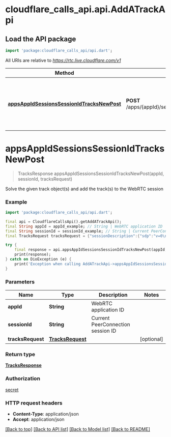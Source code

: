 # cloudflare_calls_api.api.AddATrackApi

## Load the API package
```dart
import 'package:cloudflare_calls_api/api.dart';
```

All URIs are relative to *https://rtc.live.cloudflare.com/v1*

Method | HTTP request | Description
------------- | ------------- | -------------
[**appsAppIdSessionsSessionIdTracksNewPost**](AddATrackApi.md#appsappidsessionssessionidtracksnewpost) | **POST** /apps/{appId}/sessions/{sessionId}/tracks/new | Solve the given track object(s) and add the track(s) to the WebRTC session


# **appsAppIdSessionsSessionIdTracksNewPost**
> TracksResponse appsAppIdSessionsSessionIdTracksNewPost(appId, sessionId, tracksRequest)

Solve the given track object(s) and add the track(s) to the WebRTC session

### Example
```dart
import 'package:cloudflare_calls_api/api.dart';

final api = CloudflareCallsApi().getAddATrackApi();
final String appId = appId_example; // String | WebRTC application ID
final String sessionId = sessionId_example; // String | Current PeerConnection session ID
final TracksRequest tracksRequest = {"sessionDescription":{"sdp":"v=0\no=- 0 0 IN IP4 127.0.0.1\ns=-\nc=IN IP4 127.0.0.1\nt=0 0\nm=audio 4000 RTP/AVP 111\na=rtpmap:111 OPUS/48000/2\nm=video 4002 RTP/AVP 96\na=rtpmap:96 VP8/90000\n...\n","type":"offer"},"tracks":[{"location":"local","mid":"4","trackName":"1a037563-c35c-4bf6-a9ee-2b474cbb9a51"}]}; // TracksRequest | 

try {
    final response = api.appsAppIdSessionsSessionIdTracksNewPost(appId, sessionId, tracksRequest);
    print(response);
} catch on DioException (e) {
    print('Exception when calling AddATrackApi->appsAppIdSessionsSessionIdTracksNewPost: $e\n');
}
```

### Parameters

Name | Type | Description  | Notes
------------- | ------------- | ------------- | -------------
 **appId** | **String**| WebRTC application ID | 
 **sessionId** | **String**| Current PeerConnection session ID | 
 **tracksRequest** | [**TracksRequest**](TracksRequest.md)|  | [optional] 

### Return type

[**TracksResponse**](TracksResponse.md)

### Authorization

[secret](../README.md#secret)

### HTTP request headers

 - **Content-Type**: application/json
 - **Accept**: application/json

[[Back to top]](#) [[Back to API list]](../README.md#documentation-for-api-endpoints) [[Back to Model list]](../README.md#documentation-for-models) [[Back to README]](../README.md)

